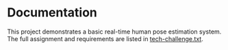 # Documentation

This project demonstrates a basic real-time human pose estimation system. The
full assignment and requirements are listed in
[tech-challenge.txt](tech-challenge.txt).
